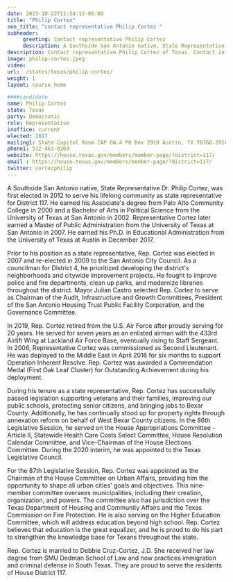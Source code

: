 ```yaml
---
date: 2023-10-22T11:54:12-05:00
title: "Philip Cortez"
seo_title: "contact representative Philip Cortez "
subheader:
     greeting: Contact representative Philip Cortez
     description: A Southside San Antonio native, State Representative Dr. Philip Cortez, was first elected in 2012 to serve his lifelong community as state representative for District 117.
description: Contact representative Philip Cortez of Texas. Contact information for Philip Cortez includes email address, phone number, and mailing address.
image: philip-cortez.jpeg
video:
url:  /states/texas/philip-cortez/
weight: 1
layout: course_home

####candidate
name: Philip Cortez
state: Texas
party: Democratic
role: Representative
inoffice: current
elected: 2017
mailing1: State Capitol Room CAP GW.4 PO Box 2910 Austin, TX 78768-2910
phone1: 512-463-0269
website: https://house.texas.gov/members/member-page/?district=117/
email : https://house.texas.gov/members/member-page/?district=117/
twitter: cortezphilip
---
```


A Southside San Antonio native, State Representative Dr. Philip Cortez, was first elected in 2012 to serve his lifelong community as state representative for District 117. He earned his Associate's degree from Palo Alto Community College in 2000 and a Bachelor of Arts in Political Science from the University of Texas at San Antonio in 2002. Representative Cortez later earned a Master of Public Administration from the University of Texas at San Antonio in 2007. He earned his Ph.D. in Educational Administration from the University of Texas at Austin in December 2017.

Prior to his position as a state representative, Rep. Cortez was elected in 2007 and re-elected in 2009 to the San Antonio City Council. As a councilman for District 4, he prioritized developing the district's neighborhoods and citywide improvement projects. He fought to improve police and fire departments, clean up parks, and modernize libraries throughout the district. Mayor Julian Castro selected Rep. Cortez to serve as Chairman of the Audit, Infrastructure and Growth Committees, President of the San Antonio Housing Trust Public Facility Corporation, and the Governance Committee.

In 2019, Rep. Cortez retired from the U.S. Air Force after proudly serving for 20 years. He served for seven years as an enlisted airman with the 433rd Airlift Wing at Lackland Air Force Base, eventually rising to Staff Sergeant. In 2006, Representative Cortez was commissioned as Second Lieutenant. He was deployed to the Middle East in April 2016 for six months to support Operation Inherent Resolve. Rep. Cortez was awarded a Commendation Medal (First Oak Leaf Cluster) for Outstanding Achievement during his deployment.

During his tenure as a state representative, Rep. Cortez has successfully passed legislation supporting veterans and their families, improving our public schools, protecting senior citizens, and bringing jobs to Bexar County. Additionally, he has continually stood up for property rights through annexation reform on behalf of West Bexar County citizens. In the 86th Legislative Session, he served on the House Appropriations Committee - Article II, Statewide Health Care Costs Select Committee, House Resolution Calendar Committee, and Vice-Chairman of the House Elections Committee. During the 2020 interim, he was appointed to the Texas Legislative Council.

For the 87th Legislative Session, Rep. Cortez was appointed as the Chairman of the House Committee on Urban Affairs, providing him the opportunity to shape all urban cities' goals and objectives. This nine-member committee oversees municipalities, including their creation, organization, and powers. The committee also has jurisdiction over the Texas Department of Housing and Community Affairs and the Texas Commission on Fire Protection. He is also serving on the Higher Education Committee, which will address education beyond high school. Rep. Cortez believes that education is the great equalizer, and he is proud to do his part to strengthen the knowledge base for Texans throughout the state.

Rep. Cortez is married to Debbie Cruz-Cortez, J.D. She received her law degree from SMU Dedman School of Law and now practices immigration and criminal defense in South Texas. They are proud to serve the residents of House District 117.
